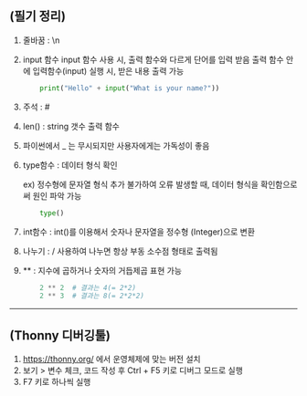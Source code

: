 ## (필기 정리)

1. 줄바꿈 : \n

2. input 함수
   input 함수 사용 시, 출력 함수와 다르게 단어를 입력 받음
   출력 함수 안에 입력함수(input) 실행 시, 받은 내용 출력 가능

    ```python
        print("Hello" + input("What is your name?"))
    ```

3. 주석 : #

4. len() : string 갯수 출력 함수

5. 파이썬에서 \_ 는 무시되지만 사용자에게는 가독성이 좋음

6. type함수 : 데이터 형식 확인

    ex) 정수형에 문자열 형식 추가 불가하여 오류 발생할 때, 데이터 형식을 확인함으로써 원인 파악 가능 

    ```python
        type()
    ```

7. int함수 :  int()를 이용해서 숫자나 문자열을 정수형 (Integer)으로 변환

8. 나누기 : / 사용하여 나누면 항상 부동 소수점 형태로 출력됨

9. ** : 지수에 곱하거나 숫자의 거듭제곱 표현 가능

    ```python
        2 ** 2  # 결과는 4(= 2*2)
        2 ** 3  # 결과는 8(= 2*2*2)
    ```

--------------------------------------------------------------

## (Thonny 디버깅툴)

1. https://thonny.org/ 에서 운영체제에 맞는 버전 설치
2. 보기 > 변수 체크, 코드 작성 후 Ctrl + F5 키로 디버그 모드로 실행
3. F7 키로 하나씩 실행